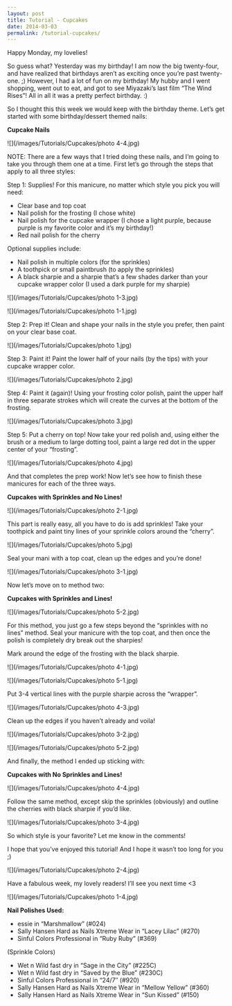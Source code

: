 ```yaml
---
layout: post
title: Tutorial - Cupcakes
date: 2014-03-03
permalink: /tutorial-cupcakes/
---
```


Happy Monday, my lovelies!

So guess what? Yesterday was my birthday! I am now the big twenty-four, and have realized that birthdays aren’t as exciting once you’re past twenty-one. ;) However, I had a lot of fun on my birthday! My hubby and I went shopping, went out to eat, and got to see Miyazaki’s last film “The Wind Rises”! All in all it was a pretty perfect birthday. :)

So I thought this this week we would keep with the birthday theme. Let’s get started with some birthday/dessert themed nails:

**Cupcake Nails**

![](/images/Tutorials/Cupcakes/photo 4-4.jpg)

NOTE: There are a few ways that I tried doing these nails, and I’m going to take you through them one at a time. First let’s go through the steps that apply to all three styles:

Step 1: Supplies! For this manicure, no matter which style you pick you will need:

- Clear base and top coat
- Nail polish for the frosting (I chose white)
- Nail polish for the cupcake wrapper (I chose a light purple, because purple is my favorite color and it’s my birthday!)
- Red nail polish for the cherry

Optional supplies include:

- Nail polish in multiple colors (for the sprinkles)
- A toothpick or small paintbrush (to apply the sprinkles)
- A black sharpie and a sharpie that’s a few shades darker than your cupcake wrapper color (I used a dark purple for my sharpie)

![](/images/Tutorials/Cupcakes/photo 1-3.jpg)

![](/images/Tutorials/Cupcakes/photo 1-1.jpg)

Step 2: Prep it! Clean and shape your nails in the style you prefer, then paint on your clear base coat.

![](/images/Tutorials/Cupcakes/photo 1.jpg)

Step 3: Paint it! Paint the lower half of your nails (by the tips) with your cupcake wrapper color.

![](/images/Tutorials/Cupcakes/photo 2.jpg)

Step 4: Paint it (again)! Using your frosting color polish, paint the upper half in three separate strokes which will create the curves at the bottom of the frosting.

![](/images/Tutorials/Cupcakes/photo 3.jpg)

Step 5: Put a cherry on top! Now take your red polish and, using either the brush or a medium to large dotting tool, paint a large red dot in the upper center of your “frosting”.

![](/images/Tutorials/Cupcakes/photo 4.jpg)

And that completes the prep work! Now let’s see how to finish these manicures for each of the three ways.

**Cupcakes with Sprinkles and No Lines!**

![](/images/Tutorials/Cupcakes/photo 2-1.jpg)

This part is really easy, all you have to do is add sprinkles! Take your toothpick and paint tiny lines of your sprinkle colors around the “cherry”.

![](/images/Tutorials/Cupcakes/photo 5.jpg)

Seal your mani with a top coat, clean up the edges and you’re done!

![](/images/Tutorials/Cupcakes/photo 3-1.jpg)

Now let’s move on to method two:

**Cupcakes with Sprinkles and Lines!**

![](/images/Tutorials/Cupcakes/photo 5-2.jpg)

For this method, you just go a few steps beyond the “sprinkles with no lines” method. Seal your manicure with the top coat, and then once the polish is completely dry break out the sharpies!

Mark around the edge of the frosting with the black sharpie.

![](/images/Tutorials/Cupcakes/photo 4-1.jpg)

![](/images/Tutorials/Cupcakes/photo 5-1.jpg)

Put 3-4 vertical lines with the purple sharpie across the “wrapper”.

![](/images/Tutorials/Cupcakes/photo 4-3.jpg)

Clean up the edges if you haven’t already and voila!

![](/images/Tutorials/Cupcakes/photo 3-2.jpg)

![](/images/Tutorials/Cupcakes/photo 5-2.jpg)

And finally, the method I ended up sticking with:

**Cupcakes with No Sprinkles and Lines!**

![](/images/Tutorials/Cupcakes/photo 4-4.jpg)

Follow the same method, except skip the sprinkles (obviously) and outline the cherries with black sharpie if you’d like.

![](/images/Tutorials/Cupcakes/photo 3-4.jpg)

So which style is your favorite? Let me know in the comments!

I hope that you’ve enjoyed this tutorial! And I hope it wasn’t too long for you ;)

![](/images/Tutorials/Cupcakes/photo 2-4.jpg)

Have a fabulous week, my lovely readers! I’ll see you next time <3

![](/images/Tutorials/Cupcakes/photo 1-4.jpg)

**Nail Polishes Used:**

- essie in “Marshmallow” (#024)
- Sally Hansen Hard as Nails Xtreme Wear in “Lacey Lilac” (#270)
- Sinful Colors Professional in “Ruby Ruby” (#369)

(Sprinkle Colors)

- Wet n Wild fast dry in “Sage in the City” (#225C)
- Wet n Wild fast dry in “Saved by the Blue” (#230C)
- Sinful Colors Professional in “24/7″ (#920)
- Sally Hansen Hard as Nails Xtreme Wear in “Mellow Yellow” (#360)
- Sally Hansen Hard as Nails Xtreme Wear in “Sun Kissed” (#150)